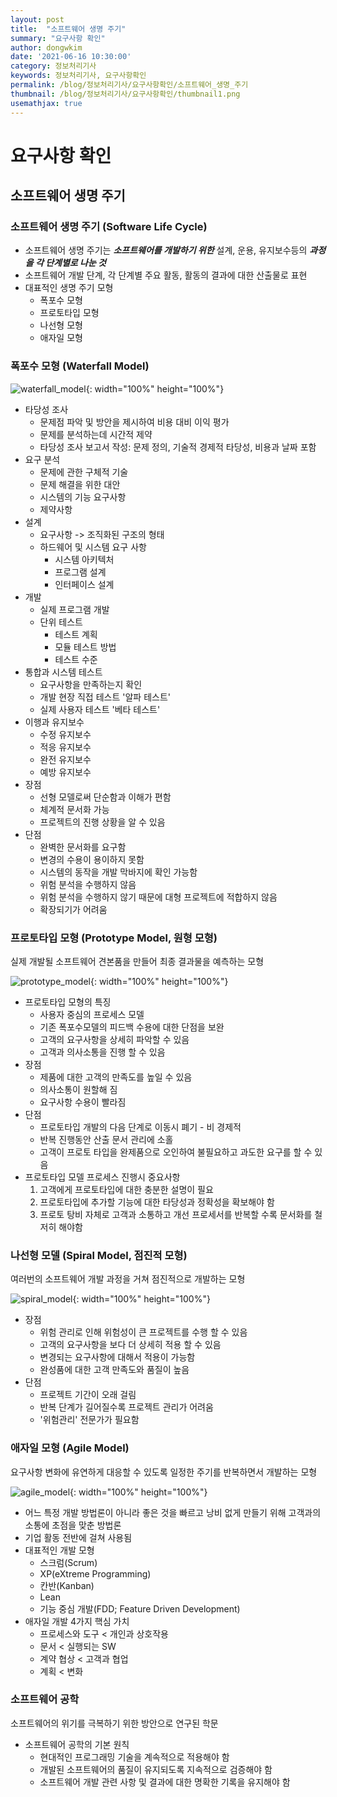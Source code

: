 ```yaml
---
layout: post
title:  "소프트웨어 생명 주기"
summary: "요구사항 확인"
author: dongwkim
date: '2021-06-16 10:30:00'
category: 정보처리기사
keywords: 정보처리기사, 요구사항확인
permalink: /blog/정보처리기사/요구사항확인/소프트웨어_생명_주기
thumbnail: /blog/정보처리기사/요구사항확인/thumbnail1.png
usemathjax: true
---
```


# 요구사항 확인

## 소프트웨어 생명 주기

### 소프트웨어 생명 주기 (Software Life Cycle)
* 소프트웨어 생명 주기는 **_소프트웨어를 개발하기 위한_** 설계, 운용, 유지보수등의 **_과정을 각 단계별로 나눈 것_**
* 소프트웨어 개발 단계, 각 단계별 주요 활동, 활동의 결과에 대한 산출물로 표현
* 대표적인 생명 주기 모형
  - 폭포수 모형
  - 프로토타입 모형
  - 나선형 모형
  - 애자일 모형

### 폭포수 모형 (Waterfall Model)

![waterfall_model](../waterfall_model.png){: width="100%" height="100%"}

* 타당성 조사
  - 문제점 파악 및 방안을 제시하여 비용 대비 이익 평가
  - 문제를 분석하는데 시간적 제약
  - 타당성 조사 보고서 작성: 문제 정의, 기술적 경제적 타당성, 비용과 날짜 포함
* 요구 분석
  - 문제에 관한 구체적 기술
  - 문제 해결을 위한 대안
  - 시스템의 기능 요구사항
  - 제약사항
* 설계
  - 요구사항 -> 조직화된 구조의 형태
  - 하드웨어 및 시스템 요구 사항
    - 시스템 아키텍처
    - 프로그램 설계
    - 인터페이스 설계
* 개발
  - 실제 프로그램 개발
  - 단위 테스트
    - 테스트 계획
    - 모듈 테스트 방법
    - 테스트 수준
* 통합과 시스템 테스트
  - 요구사항을 만족하는지 확인
  - 개발 현장 직접 테스트 '알파 테스트'
  - 실제 사용자 테스트 '베타 테스트'
* 이행과 유지보수
  - 수정 유지보수
  - 적응 유지보수
  - 완전 유지보수
  - 예방 유지보수
* 장점
  - 선형 모델로써 단순함과 이해가 편함
  - 체계적 문서화 가능
  - 프로젝트의 진행 상황을 알 수 있음
* 단점
  - 완벽한 문서화를 요구함
  - 변경의 수용이 용이하지 못함
  - 시스템의 동작을 개발 막바지에 확인 가능함
  - 위험 분석을 수행하지 않음
  - 위험 분석을 수행하지 않기 때문에 대형 프로젝트에 적합하지 않음
  - 확장되기가 어려움

### 프로토타입 모형 (Prototype Model, 원형 모형)
실제 개발될 소프트웨어 견본품을 만들어 최종 결과물을 예측하는 모형

![prototype_model](../prototype_model.png){: width="100%" height="100%"}

* 프로토타입 모형의 특징
  - 사용자 중심의 프로세스 모델
  - 기존 폭포수모델의 피드백 수용에 대한 단점을 보완
  - 고객의 요구사항을 상세히 파악할 수 있음
  - 고객과 의사소통을 진행 할 수 있음
* 장점
  - 제품에 대한 고객의 만족도를 높일 수 있음
  - 의사소통이 원할해 짐
  - 요구사항 수용이 빨라짐
* 단점
  - 프로토타입 개발의 다음 단계로 이동시 폐기 - 비 경제적
  - 반복 진행동안 산출 문서 관리에 소홀
  - 고객이 프로토 타입을 완제품으로 오인하여 불필요하고 과도한 요구를 할 수 있음
* 프로토타입 모델 프로세스 진행시 중요사항
  1. 고객에게 프로토타입에 대한 충분한 설명이 필요
  2. 프로토타입에 추가할 기능에 대한 타당성과 정확성을 확보해야 함
  3. 프로토 탕비 자체로 고객과 소통하고 개선 프로세서를 반복할 수록 문서화를 철저히 해야함

### 나선형 모델 (Spiral Model, 점진적 모형)
여러번의 소프트웨어 개발 과정을 거쳐 점진적으로 개발하는 모형

![spiral_model](../spiral_model.png){: width="100%" height="100%"}

* 장점
  - 위험 관리로 인해 위험성이 큰 프로젝트를 수행 할 수 있음
  - 고객의 요구사항을 보다 더 상세히 적용 할 수 있음
  - 변경되는 요구사항에 대해서 적용이 가능함
  - 완성품에 대한 고객 만족도와 품질이 높음
* 단점
  - 프로젝트 기간이 오래 걸림
  - 반복 단계가 길어질수록 프로젝트 관리가 어려움
  - '위험관리' 전문가가 필요함

### 애자일 모형 (Agile Model)
요구사항 변화에 유연하게 대응할 수 있도록 일정한 주기를 반복하면서 개발하는 모형

![agile_model](../agile_model.png){: width="100%" height="100%"}

* 어느 특정 개발 방법론이 아니라 좋은 것을 빠르고 낭비 없게 만들기 위해 고객과의 소통에 초점을 맞춘 방법론
* 기업 활동 전반에 걸쳐 사용됨
* 대표적인 개발 모형
  - 스크럼(Scrum)
  - XP(eXtreme Programming)
  - 칸반(Kanban)
  - Lean
  - 기능 중심 개발(FDD; Feature Driven Development)
* 애자일 개발 4가지 핵심 가치
  - 프로세스와 도구 < 개인과 상호작용
  - 문서 < 실행되는 SW
  - 계약 협상 < 고객과 협업
  - 계획 < 변화

### 소프트웨어 공학
소프트웨어의 위기를 극복하기 위한 방안으로 연구된 학문

* 소프트웨어 공학의 기본 원칙
  - 현대적인 프로그래밍 기술을 계속적으로 적용해야 함
  - 개발된 소프트웨어의 품질이 유지되도록 지속적으로 검증해야 함
  - 소프트웨어 개발 관련 사항 및 결과에 대한 명확한 기록을 유지해야 함
